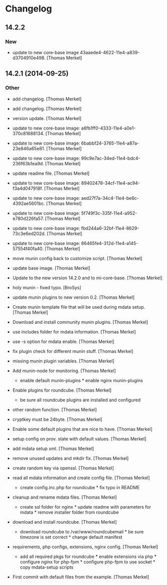 # Changelog

## 14.2.2

### New

* update to new core-base image 43aaede4-4622-11e4-a839-d3704910e498. [Thomas Merkel]

## 14.2.1 (2014-09-25)

### Other

* add changelog. [Thomas Merkel]
* add changelog. [Thomas Merkel]
* version update. [Thomas Merkel]
* update to new core-base image: a6fb1ff0-4333-11e4-a0e1-370c81688134. [Thomas Merkel]
* update to new core-base image: 6babbf24-3765-11e4-a87a-23e846a65e81. [Thomas Merkel]
* update to new core-base image: 99c9e7ac-34ed-11e4-bdc4-236f63b1ea9d. [Thomas Merkel]
* update readme file. [Thomas Merkel]
* update to new core-base image: 89402478-34cf-11e4-ac94-f3a4d047918f. [Thomas Merkel]
* update to new core-base image: aed27f7a-34c4-11e4-be6c-4392ae5601bc. [Thomas Merkel]
* update to new core-base image: 5f749f3c-335f-11e4-a952-e780d226fa57. [Thomas Merkel]
* update to new core-base image: fbd244a6-32bf-11e4-8629-73c3e6ed202d. [Thomas Merkel]
* update to new core-base image: 86465fe4-312d-11e4-a145-57554f40fa40. [Thomas Merkel]
* move munin config back to customize script. [Thomas Merkel]
* update base image. [Thomas Merkel]
* Update to the new version 14.2.0 and to mi-core-base. [Thomas Merkel]
* holy munin - fixed typo. [BroSys]
* update munin plugins to new version 0.2. [Thomas Merkel]
* Create munin template file that will be used during mdata setup. [Thomas Merkel]
* Download and install community munin plugins. [Thomas Merkel]
* use includes folder for mdata information. [Thomas Merkel]
* use -s option for mdata enable. [Thomas Merkel]
* fix plugin check for different munin stuff. [Thomas Merkel]
* missing munin plugin variables. [Thomas Merkel]
* Add munin-node for monitoring. [Thomas Merkel]

    * enable default munin-plugins * enable nginx munin-plugins

* Enable plugins for roundcube. [Thomas Merkel]

    * be sure all roundcube plugins are installed and configured

* other random function. [Thomas Merkel]
* cryptkey must be 24byte. [Thomas Merkel]
* Enable some default plugins that are nice to have. [Thomas Merkel]
* setup config on prov. state with default values. [Thomas Merkel]
* add mdata setup xml. [Thomas Merkel]
* remove unused updates and mkdir fix. [Thomas Merkel]
* create random key via openssl. [Thomas Merkel]
* read all mdata information and create config file. [Thomas Merkel]

    * create config.inc.php for roundcube * fix typo in README

* cleanup and rename mdata files. [Thomas Merkel]

    * create ssl folder for nginx * update readme with parameters for
    mdata * remove installer folder from roundcube

* download and install roundcube. [Thomas Merkel]

    * download roundcube to /var/www/roundcubemail * be sure timezone is
    set correct * change default manifest

* requirements, php configs, extensions, nginx config. [Thomas Merkel]

    * add all required pkgs for roundcube * enable extensions via php *
    configure nginx for php-fpm * configure php-fpm to use socket * copy
    mdata-setup scripts

* First commit with default files from the example. [Thomas Merkel]

